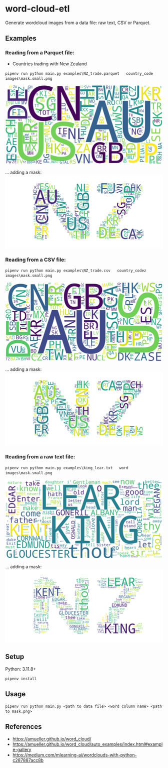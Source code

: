 # word-cloud-etl

Generate wordcloud images from a data file: raw text, CSV or Parquet.

## Examples

### Reading from a Parquet file:

- Countries trading with New Zealand

```
pipenv run python main.py examples\NZ_trade.parquet   country_code     images\mask.small.png
```

![NZ trade countries](./images/country_code.png)

... adding a mask:
![NZ trade countries with mask](./images/country_code_masked.png)

### Reading from a CSV file:

```
pipenv run python main.py examples\NZ_trade.csv   country_codez     images\mask.small.png
```

![NZ trade countries - CSV](./images/country_codez.png)

... adding a mask:
![NZ trade countries - CSV with mask](./images/country_codez_masked.png)

### Reading from a raw text file:

```
pipenv run python main.py examples\king_lear.txt   word     images\mask.small.png
```
![King Lear - raw text](./images/word.png)

... adding a mask:
![King Lear - raw text with mask](./images/word_masked.png)

## Setup

Python: 3.11.8+

```shell
pipenv install
```

## Usage

```shell
pipenv run python main.py <path to data file> <word column name> <path to mask.png>
```

## References

- https://amueller.github.io/word_cloud/
- https://amueller.github.io/word_cloud/auto_examples/index.html#example-gallery
- https://medium.com/mlearning-ai/wordclouds-with-python-c287887acc8b
